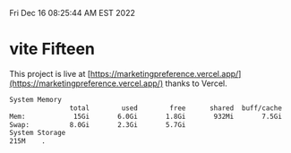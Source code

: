 Fri Dec 16 08:25:44 AM EST 2022

# vite Fifteen


This project is live at [https://marketingpreference.vercel.app/](https://marketingpreference.vercel.app/) thanks to Vercel.

```bash
System Memory
               total        used        free      shared  buff/cache   available
Mem:            15Gi       6.0Gi       1.8Gi       932Mi       7.5Gi       8.0Gi
Swap:          8.0Gi       2.3Gi       5.7Gi
System Storage
215M	.
